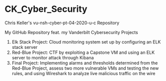 # CK_Cyber_Security
Chris Keller's vu-nsh-cyber-pt-04-2020-u-c Repository 

My GitHub Repository feat. my Vanderbilt Cybersecurity Projects
1. Elk Stack Project: Cloud monitoring system set up by configuring an ELK stack server
2. Red-Blue Project: CTF by exploiting a Capstone VM and using an ELK server to monitor attack through Kibana
3. Final Project: Implementing alarms and thresholds determined from the Red-Blue Project, assess two more vulnerable VMs and testing the new rules, and using Wireshark to analyze live malicious traffic on the wire
